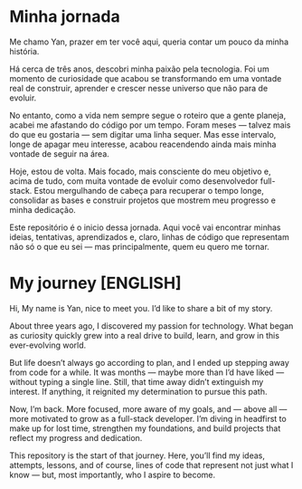 # Minha jornada
Me chamo Yan, prazer em ter você aqui, queria contar um pouco da minha história.

Há cerca de três anos, descobri minha paixão pela tecnologia. Foi um momento de curiosidade que acabou se transformando em uma vontade real de construir, aprender e crescer nesse universo que não para de evoluir.

No entanto, como a vida nem sempre segue o roteiro que a gente planeja, acabei me afastando do código por um tempo. Foram meses — talvez mais do que eu gostaria — sem digitar uma linha sequer. Mas esse intervalo, longe de apagar meu interesse, acabou reacendendo ainda mais minha vontade de seguir na área.

Hoje, estou de volta. Mais focado, mais consciente do meu objetivo e, acima de tudo, com muita vontade de evoluir como desenvolvedor full-stack. Estou mergulhando de cabeça para recuperar o tempo longe, consolidar as bases e construir projetos que mostrem meu progresso e minha dedicação.

Este repositório é o inicio dessa jornada. Aqui você vai encontrar minhas ideias, tentativas, aprendizados e, claro, linhas de código que representam não só o que eu sei — mas principalmente, quem eu quero me tornar.

# My journey [ENGLISH]
Hi, My name is Yan, nice to meet you. I’d like to share a bit of my story.

About three years ago, I discovered my passion for technology. What began as curiosity quickly grew into a real drive to build, learn, and grow in this ever-evolving world.

But life doesn’t always go according to plan, and I ended up stepping away from code for a while. It was months — maybe more than I’d have liked — without typing a single line. Still, that time away didn’t extinguish my interest. If anything, it reignited my determination to pursue this path.

Now, I’m back. More focused, more aware of my goals, and — above all — more motivated to grow as a full-stack developer. I’m diving in headfirst to make up for lost time, strengthen my foundations, and build projects that reflect my progress and dedication.

This repository is the start of that journey. Here, you’ll find my ideas, attempts, lessons, and of course, lines of code that represent not just what I know — but, most importantly, who I aspire to become.
